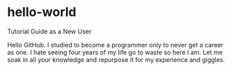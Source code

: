 # hello-world

Tutorial Guide as a New User

Hello GitHub. I studied to become a programmer only to never get a career as one. 
I hate seeing four years of my life go to waste so here I am. 
Let me soak in all your knowledge and repurpose it for my experience and giggles. 
